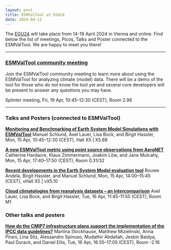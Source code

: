 ```yaml
---
layout: post
title: ESMValTool at EGU24
date: 2024-04-12
---
```


The [EGU24](https://egu24.eu/) will take place from 14-19 April 2024 in Vienna and online. Find below the list of meetings, Picos, Talks and Poster connected to the ESMValTool. We are happy to meet you there!


-------------------

### [ESMValTool community meeting](https://meetingorganizer.copernicus.org/EGU24/session/51022)

Join the ESMValTool community meeting to learn more about using the ESMValTool for analyzing climate (model) data. There will be a demo of the tool for those who do not know the tool yet and several core developers will be present to answer any questions you may have.

Splinter meeting, Fri, 19 Apr, 10:45–12:30 (CEST), Room 2.96

-------------------

### Talks and Posters (connected to ESMValTool)

**[Monitoring and Benchmarking of Earth System Model Simulations with ESMValTool](https://meetingorganizer.copernicus.org/EGU24/EGU24-8947.html)**
Manuel Schlund, Axel Lauer, Lisa Bock, and Birgit Hassler,
Mon, 15 Apr, 10:45–12:30 (CEST), Hall X5 | X5.88

**[A new ESMValTool metric using point source observations from AeroNET](https://meetingorganizer.copernicus.org/EGU24/EGU24-12905.html)**
Catherine Hardacre, Klaus Zimmermann, Joakim Löw, and Jane Mulcahy,
Mon, 15 Apr, 17:40–17:50 (CEST), Room 0.31/32

**[Recent developments in the Earth System Model evaluation tool](https://meetingorganizer.copernicus.org/EGU24/EGU24-12558.html)**
Bouwe Andela, Birgit Hassler, and Manuel Schlund,
Mon, 15 Apr, 14:00–15:45 (CEST), vHall X5 | vX5.10

**[Cloud climatologies from reanalysis datasets – an intercomparison](https://meetingorganizer.copernicus.org/EGU24/EGU24-7531.html)**
Axel Lauer, Lisa Bock, and Birgit Hassler,
Tue, 16 Apr, 11:45–11:55 (CEST), Room M1

### Other talks and posters

**[How do the CMIP7 infrastructure plans support the implementation of the IPCC data guidelines?](https://meetingorganizer.copernicus.org/EGU24/EGU24-17356.html)**
Martina Stockhause, Matthew Mizielinski, Anna Pirani, Lina Sitz, Alessandro Spinuso, Mudathir Abdallah, Jesbin Baidya, Paul Durack, and Daniel Ellis,
Tue, 16 Apr, 16:55–17:05 (CEST), Room -2.16
